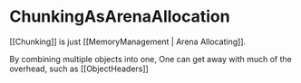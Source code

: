 # ChunkingAsArenaAllocation

[[Chunking]] is just [[MemoryManagement | Arena Allocating]].

By combining multiple objects into one, One can get away with much of the overhead, such as [[ObjectHeaders]]
